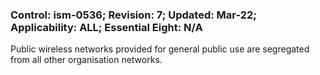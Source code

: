 ### Control: ism-0536; Revision: 7; Updated: Mar-22; Applicability: ALL; Essential Eight: N/A
<p>Public wireless networks provided for general public use are segregated from all other organisation networks.</p>